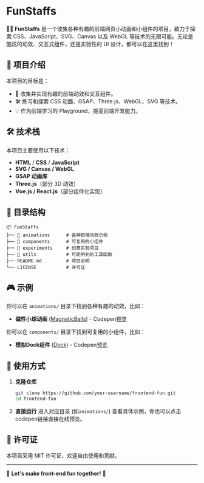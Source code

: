 # FunStaffs

🎨✨ **FunStaffs** 是一个收集各种有趣的前端网页小动画和小组件的项目，致力于探索 CSS、JavaScript、SVG、Canvas 以及 WebGL 等技术的无限可能。无论是酷炫的动效、交互式组件，还是实验性的 UI 设计，都可以在这里找到！

## 🚀 项目介绍
本项目的目标是：
- 📌 收集并实现有趣的前端动效和交互组件。
- 🛠 练习和探索 CSS 动画、GSAP、Three.js、WebGL、SVG 等技术。
- 💡 作为前端学习的 Playground，提高前端开发能力。

## 🛠 技术栈
本项目主要使用以下技术：
- **HTML** / **CSS** / **JavaScript**
- **SVG / Canvas / WebGL**
- **GSAP 动画库**
- **Three.js**（部分 3D 动效）
- **Vue.js / React.js**（部分组件化实现）

## 📂 目录结构
```plaintext
📦 FunStaffs
├── 📂 animations      # 各种前端动效示例
├── 📂 components      # 可复用的小组件
├── 📂 experiments     # 创意实验项目
├── 📂 utils           # 可能用到的工具函数
├── README.md         # 项目说明
└── LICENSE           # 许可证
```

## 🎮 示例
你可以在 `animations/` 目录下找到各种有趣的动效，比如：
- **磁性小球动画** ([MagneticBalls](./animations/MagneticBalls/index.html)) - Codepen[预览](https://codepen.io/Hyr1sky/pen/pvoqOmQ)

你可以在 `components/` 目录下找到可复用的小组件，比如：
- **模拟Dock组件** ([Dock](./components/Dock/HorizonDock.html)) - Codepen[预览](https://codepen.io/Hyr1sky/pen/RNwOWPL)

## 📖 使用方式
1. **克隆仓库**
   ```bash
   git clone https://github.com/your-username/frontend-fun.git
   cd frontend-fun
   ```
2. **直接运行**
   进入对应目录 (如`animations/`) 查看具体示例，你也可以点击codepen链接直接在线预览。

<!-- ## 🤝 贡献指南
欢迎大家一起来玩！如果你有好玩的前端小动效，欢迎提交 PR：
1. **Fork 本仓库**
2. **新建你的分支** (`git checkout -b feature-new-animation`)
3. **提交你的代码** (`git commit -m 'Added a cool new animation'`)
4. **推送到 GitHub** (`git push origin feature-new-animation`)
5. **提交 Pull Request** -->

## 📜 许可证
本项目采用 MIT 许可证，欢迎自由使用和贡献。

---
🚀 **Let's make front-end fun together!** 🎨